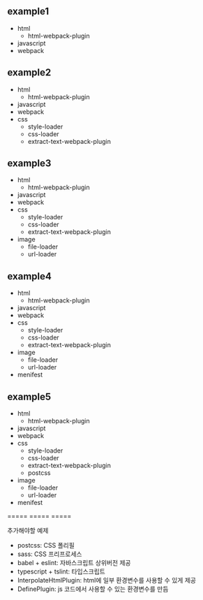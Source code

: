 ## example1
- html
  - html-webpack-plugin
- javascript
- webpack

## example2
- html
  - html-webpack-plugin
- javascript
- webpack
- css
  - style-loader
  - css-loader
  - extract-text-webpack-plugin

## example3
- html
  - html-webpack-plugin
- javascript
- webpack
- css
  - style-loader
  - css-loader
  - extract-text-webpack-plugin
- image
  - file-loader
  - url-loader

## example4
- html
  - html-webpack-plugin
- javascript
- webpack
- css
  - style-loader
  - css-loader
  - extract-text-webpack-plugin
- image
  - file-loader
  - url-loader
- menifest

## example5
- html
  - html-webpack-plugin
- javascript
- webpack
- css
  - style-loader
  - css-loader
  - extract-text-webpack-plugin
  - postcss
- image
  - file-loader
  - url-loader
- menifest


===== ===== =====

추가해야할 예제
- postcss: CSS 폴리필
- sass: CSS 프리프로세스
- babel + eslint: 자바스크립트 상위버전 제공
- typescript + tslint: 타입스크립트
- InterpolateHtmlPlugin: html에 일부 환경변수를 사용할 수 있게 제공
- DefinePlugin: js 코드에서 사용할 수 있는 환경변수를 만듬